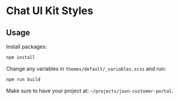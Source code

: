 # Chat UI Kit Styles

## Usage

Install packages:

```sh
npm install

```

Change any variables in `themes/default/_variables.scss` and run:

```sh
npm run build
```

Make sure to have your project at: `~/projects/joon-customer-portal`.
